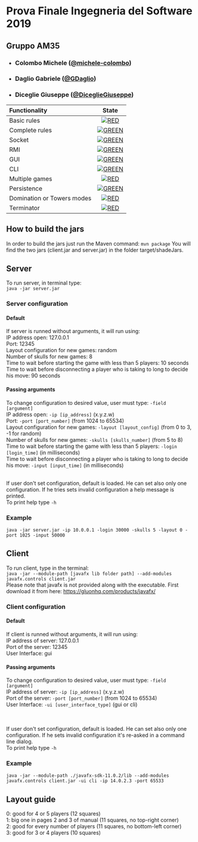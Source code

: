 # Prova Finale Ingegneria del Software 2019
## Gruppo AM35

- ###   Colombo Michele ([@michele-colombo](https://github.com/michele-colombo))
- ###   Daglio Gabriele ([@GDaglio](https://github.com/GDaglio))
- ###   Diceglie Giuseppe ([@DiceglieGiuseppe](https://github.com/DiceglieGiuseppe))

| Functionality | State |
|:-----------------------|:------------------------------------:|
| Basic rules | [![RED](https://placehold.it/15/f03c15/f03c15)](#) |
| Complete rules | [![GREEN](https://placehold.it/15/44bb44/44bb44)](#) |
| Socket | [![GREEN](https://placehold.it/15/44bb44/44bb44)](#) |
| RMI | [![GREEN](https://placehold.it/15/44bb44/44bb44)](#) |
| GUI | [![GREEN](https://placehold.it/15/44bb44/44bb44)](#) |
| CLI | [![GREEN](https://placehold.it/15/44bb44/44bb44)](#) |
| Multiple games | [![RED](https://placehold.it/15/f03c15/f03c15)](#) |
| Persistence | [![GREEN](https://placehold.it/15/44bb44/44bb44)](#) |
| Domination or Towers modes | [![RED](https://placehold.it/15/f03c15/f03c15)](#) |
| Terminator | [![RED](https://placehold.it/15/f03c15/f03c15)](#) |

<!--
[![RED](https://placehold.it/15/f03c15/f03c15)](#)
[![YELLOW](https://placehold.it/15/ffdd00/ffdd00)](#)
[![GREEN](https://placehold.it/15/44bb44/44bb44)](#)
-->

## How to build the jars
In order to build the jars just run the Maven command: `mvn package` 
You will find the two jars (client.jar and server.jar) in the folder target/shadeJars.

## Server
To run server, in terminal type: 
<br>`java -jar server.jar`

### Server configuration
#### Default
If server is runned without arguments, it will run using:
<br>IP address open: 127.0.0.1
<br>Port: 12345
<br>Layout configuration for new games: random
<br>Number of skulls for new games: 8
<br>Time to wait before starting the game with less than 5 players: 10 seconds
<br>Time to wait before disconnecting a player who is taking to long to decide his move: 90 seconds
#### Passing arguments
To change configuration to desired value, user must type:   `-field [argument]`
<br>IP address open: `-ip [ip_address]` (x.y.z.w)
<br>Port: `-port [port_number]` (from 1024 to 65534)
<br>Layout configuration for new games: `-layout [layout_config]` (from 0 to 3, -1 for random)
<br>Number of skulls for new games: `-skulls [skulls_number]` (from 5 to 8)
<br>Time to wait before starting the game with less than 5 players: `-login [login_time]` (in milliseconds)
<br>Time to wait before disconnecting a player who is taking to long to decide his move: `-input [input_time]` (in milliseconds)

<br>If user don't set configuration, default is loaded. He can set also only one configuration. If he tries sets invalid configuration a help message is printed.
<br>To print help type `-h`

### Example
`java -jar server.jar -ip 10.0.0.1 -login 30000 -skulls 5 -layout 0 -port 1025 -input 50000`

## Client
To run client, type in the terminal: 
<br>`java -jar --module-path [javafx lib folder path] --add-modules javafx.controls client.jar`
<br>Please note that javafx is not provided along with the executable. First download it from here: https://gluonhq.com/products/javafx/
### Client configuration
#### Default
If client is runned without arguments, it will run using:
<br>IP address of server: 127.0.0.1
<br>Port of the server: 12345
<br>User Interface: gui
#### Passing arguments
To change configuration to desired value, user must type:   `-field [argument]`
<br>IP address of server: `-ip [ip_address]` (x.y.z.w)
<br>Port of the server: `-port [port_number]` (from 1024 to 65534)
<br>User Interface: `-ui [user_interface_type]` (gui or cli)

<br><br>If user don't set configuration, default is loaded. He can set also only one configuration. If he sets invalid configuration it's re-asked in a command line dialog.
<br>To print help type `-h`

### Example
`java -jar --module-path ./javafx-sdk-11.0.2/lib --add-modules javafx.controls client.jar -ui cli -ip 14.0.2.3 -port 65533`


## Layout guide
0: good for 4 or 5 players  (12 squares)
<br>1: big one in pages 2 and 3 of manual (11 squares, no top-right corner)
<br>2: good for every number of players (11 squares, no bottom-left corner)
<br>3: good for 3 or 4 players (10 squares) 

